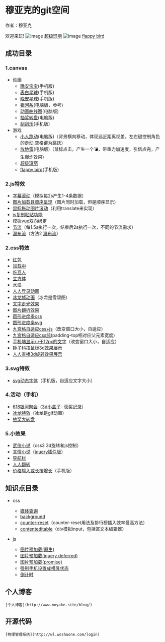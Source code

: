 # 穆亚克的git空间
作者：穆亚克

欢迎来玩!
![image](https://muyake.github.io/mario/dist/favicon.ico) [超级玛丽](https://muyake.github.io/mario/dist/index.html)
![image](http://www.muyake.site/flappybird/dist/flappybird.ico) [flappy bird](http://www.muyake.site/flappybird/dist/index.html)
## 成功目录
### 1.canvas
+ 动画
    + [晚安宝宝](https://muyake.github.io/canvas/animation/baobao/index.html)(手机版)
    + [表白星球](https://muyake.github.io/canvas/animation/biaobai/1.html)(手机版)
    + [晚安星球](https://muyake.github.io/canvas/animation/nightstar/html/index.html)(手机版)
    + [银河系](https://muyake.github.io/canvas/animation/moonandsun/f.html)(电脑版，参考)
    + [动画曲线图](https://muyake.github.io/canvas/animation/quxiantu/example.html)(电脑版)
    + [抽奖转盘](https://muyake.github.io/canvas/animation/zhuanpan/lottery.html)(电脑版)
     + [刮刮乐](https://muyake.github.io/canvas/games/draw/shoushi.html)(手机版)
+ 游戏
    * [小人跑动](https://muyake.github.io/canvas/games/game1/game.html)(电脑版)（背景横向移动，体现远近距离视差，左右键控制角色的走动,空格键为跳跃）
    * [放地雷](https://muyake.github.io/canvas/games/html/game7.html)(电脑版)（鼠标点击，产生一个💣，带重力加速度，引信点完，产生爆炸效果）
    * [超级玛丽](https://muyake.github.io/mario/dist/index.html)
    * [flappy bird](http://www.muyake.site/flappybird/dist/index.html)(手机版)
### 2.js特效
+ [字幕滚动](https://muyake.github.io/js/example1/index.html)（模拟每2s产生1-4条数据）
+ [图片加载且顺序呈现](https://muyake.github.io/js/imgload/test-load.html)（图片同时加载，但是顺序显示）
+ [鼠标拖动图片滚动](https://muyake.github.io/js/scroll/test-load.html)（利用translate来实现）
+ [js复制粘贴功能](https://muyake.github.io/js/copy/index.html)
+ [模拟vue双向绑定](https://muyake.github.io/js/simple5/composition.html)
+ [节流](https://muyake.github.io/js/jieliu/test1.html)（每1.5s执行一次，结束后2s执行一次，不同的节流需求）
+ [瀑布流](https://muyake.github.io/web/pubuliu/a.html)（方法2 [瀑布流](https://muyake.github.io/web/pubuliu/b.html)）
### 2.css特效
+ [红包](https://muyake.github.io/widget/redbag/shake.html)
+ [加载中](https://muyake.github.io/widget/load.html)
+ [吃豆人](https://muyake.github.io/widget/chidouren.html)
+ [立方体](https://muyake.github.io/widget/curb/a.html)
+ [水浪](https://muyake.github.io/widget/wave.html)
+ [人人登录动画](https://muyake.github.io/css/demo01/a.html)
+ [冰龙帧动画](https://muyake.github.io/css/iceDragon/a.html)（冰龙是雪碧图）
+ [文字走光效果](https://muyake.github.io/css/iphonestart/index.html)
+ [图片翻折效果](https://muyake.github.io/css/fanzhuan/a.html)
+ [圆形进度条css](https://muyake.github.io/css/circle/css3.html)
+ [圆形进度条svg](https://muyake.github.io/css/circle/svg.html)
+ [九宫格自适应css+js](https://muyake.github.io/css/jiugongge/test1.html)（改变窗口大小，自适应）
+ [九宫格自适应css纯](https://muyake.github.io/css/jiugongge/test2.html)(padding-top相对应父元素宽度)
+ [手机端显示小于12px的文字](https://muyake.github.io/css/smallicon/test.html)（改变窗口大小，自适应）
+ [锤子科技鼠标3d效果展示](https://muyake.github.io/css/csssimple/html5.html)
+ [人人直播3d旋转效果展示](https://muyake.github.io/css/csssimple/html6.html)
### 3.svg特效
+ [svg动态字体](https://muyake.github.io/svg/font/2.html)（手机版，自适应文字大小）
### 4.活动（手机）
+ [618银河聚会](https://muyake.github.io/pages/618/main.html)（[3d小盒子](https://muyake.github.io/pages/618/box.html)-  [获奖记录](https://muyake.github.io/pages/618/Record.html)）
+ [冰龙特效](https://muyake.github.io/pages/IceDragon/IceDragon.html)（冰龙是gif动画）
+ [抽奖大转盘](https://muyake.github.io/pages/Luckdraw/index.html)
### 5.小效果
+ [武侠小说](https://muyake.github.io/widget/xuanzhuanwuxia2.html)（css3 3d旋转和js控制）
+ [言情小说](https://muyake.github.io/widget/环形轮播/2.html)（[jquery插件版](https://muyake.github.io/widget/环形轮播/jquey版/carousel_demo.html)）
+  [导航栏](https://muyake.github.io/widget/nav.html)
+ [人人翻转](https://muyake.github.io/widget/renrenfanzhuan/fanzhuan.html)
+ [价格输入或长按增长](https://muyake.github.io/js/Thanksgiving/index.html)（手机版）
## 知识点目录
+ css
    + [媒体查询](https://muyake.github.io/web/media/index.html)
    + [background](https://muyake.github.io/css/background/background.html)
    + [counter-reset](https://muyake.github.io/js/rank/index.html)（counter-reset用法及排行榜插入效率最高方法）
    + [contenteditable](https://muyake.github.io/css/contenteditable/contenteditable.html)（div模拟input，包括富文本编辑器）

+ js
    + [图片预加载(原生)](https://muyake.github.io/js/preload/native.html)
    + [图片预加载(jquery deferred)](https://muyake.github.io/js/preload/native.html)
    + [图片预加载(promise)](https://muyake.github.io/js/preload/es6/index.html)
    + [强制手机设置成横屏状态](https://muyake.github.io/pages/scrollscreen/test5.html)
    + [倒计时](https://muyake.github.io/js/countdown/test.html)
## 个人博客
    [个人博客](http://www.muyake.site/blog/)   
## 开源代码
    [物理管理系统](http://wl.woshuone.com/login)
